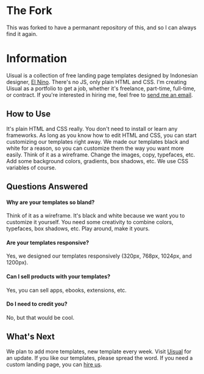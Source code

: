 # The Fork

This was forked to have a permanant repository of this, and so I can always find it again. <br>


# Information

Uisual is a collection of free landing page templates designed by Indonesian designer, [El Nino](https://github.com/elnino). There's no JS, only plain HTML and CSS. I'm creating Uisual as a portfolio to get a job, whether it's freelance, part-time, full-time, or contract. If you're interested in hiring me, feel free to [send me an email](mailto:elnino@uisual.com).

## How to Use

It's plain HTML and CSS really. You don't need to install or learn any frameworks. As long as you know how to edit HTML and CSS, you can start customizing our templates right away. We made our templates black and white for a reason, so you can customize them the way you want more easily. Think of it as a wireframe. Change the images, copy, typefaces, etc. Add some background colors, gradients, box shadows, etc. We use CSS variables of course.

## Questions Answered

#### Why are your templates so bland?

Think of it as a wireframe. It's black and white because we want you to customize it yourself. You need some creativity to combine colors, typefaces, box shadows, etc. Play around, make it yours.

#### Are your templates responsive?

Yes, we designed our templates responsively (320px, 768px, 1024px, and 1200px).

#### Can I sell products with your templates?

Yes, you can sell apps, ebooks, extensions, etc.

#### Do I need to credit you?

No, but that would be cool.

## What's Next

We plan to add more templates, new template every week. Visit [Uisual](https://uisual.com) for an update. If you like our templates, please spread the word. If you need a custom landing page, you can [hire us](mailto:studio@uisual.com).
